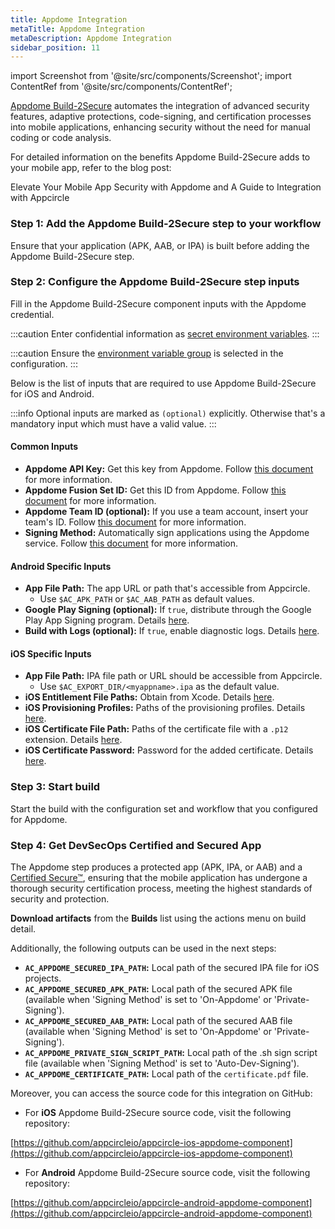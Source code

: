 ```yaml
---
title: Appdome Integration
metaTitle: Appdome Integration
metaDescription: Appdome Integration
sidebar_position: 11
---
```


import Screenshot from '@site/src/components/Screenshot';
import ContentRef from '@site/src/components/ContentRef';

[Appdome Build-2Secure](https://apis.appdome.com/docs/integrate-in-cicd) automates the integration of advanced security features, adaptive protections, code-signing, and certification processes into mobile applications, enhancing security without the need for manual coding or code analysis.

For detailed information on the benefits Appdome Build-2Secure adds to your mobile app, refer to the blog post:

<ContentRef url="https://appcircle.io/blog/elevate-your-mobile-app-security-with-appdome-and-a-guide-to-integration-with-appcircle">Elevate Your Mobile App Security with Appdome and A Guide to Integration with Appcircle</ContentRef>

### Step 1: Add the Appdome Build-2Secure step to your workflow

Ensure that your application (APK, AAB, or IPA) is built before adding the Appdome Build-2Secure step.

<Screenshot url='https://cdn.appcircle.io/docs/assets/video-appdome-blog-1.gif' />

### Step 2: Configure the Appdome Build-2Secure step inputs

Fill in the Appdome Build-2Secure component inputs with the Appdome credential.

<Screenshot url='https://cdn.appcircle.io/docs/assets/appdome-blog-1.png' />

:::caution
Enter confidential information as [secret environment variables](https://docs.appcircle.io/environment-variables/managing-variables#adding-key-and-text-based-value-pairs).
:::

:::caution
Ensure the [environment variable group](https://docs.appcircle.io/environment-variables/managing-variables#using-environment-variable-groups-in-builds) is selected in the configuration.
:::

Below is the list of inputs that are required to use Appdome Build-2Secure for iOS and Android.

:::info
Optional inputs are marked as `(optional)` explicitly. Otherwise that's a mandatory input which must have a valid value.
:::

#### Common Inputs

- **Appdome API Key:** Get this key from Appdome. Follow [this document](https://apis.appdome.com/docs/getting-started#getting-and-resetting-your-appdomes-build2secure-api-token) for more information.
- **Appdome Fusion Set ID:** Get this ID from Appdome. Follow [this document](https://apis.appdome.com/docs/getting-started#getting-a-fusion-sets-id) for more information.
- **Appdome Team ID (optional):** If you use a team account, insert your team's ID. Follow [this document](https://apis.appdome.com/docs/getting-started#getting-a-teams-id) for more information.
- **Signing Method:** Automatically sign applications using the Appdome service. Follow [this document](https://www.appdome.com/how-to/devsecops-automation-mobile-cicd/automated-signing-secured-android-ios/automatic-code-signing-for-secured-android-apps-on-appdome/) for more information.

#### Android Specific Inputs

- **App File Path:** The app URL or path that's accessible from Appcircle.
  - Use `$AC_APK_PATH` or `$AC_AAB_PATH` as default values.
- **Google Play Signing (optional):** If `true`, distribute through the Google Play App Signing program. Details [here](https://www.appdome.com/how-to/devsecops-automation-mobile-cicd/automated-signing-secured-android-ios/automatic-code-signing-for-secured-android-apps-on-appdome/).
- **Build with Logs (optional):** If `true`, enable diagnostic logs. Details [here](https://www.appdome.com/how-to/devsecops-automation-mobile-cicd/test-secured-mobile-apps/appdome-diagnostic-logs-for-troubleshooting-secured-apps/).

#### iOS Specific Inputs

<Screenshot url='https://cdn.appcircle.io/docs/assets/appdome-blog-2.png' />

- **App File Path:** IPA file path or URL should be accessible from Appcircle.
  - Use `$AC_EXPORT_DIR/<myappname>.ipa` as the default value.
- **iOS Entitlement File Paths:** Obtain from Xcode. Details [here](https://www.appdome.com/how-to/devsecops-automation-mobile-cicd/automated-signing-secured-android-ios/extract-and-use-ios-entitlements-files-for-signing-secured-ios-app/).
- **iOS Provisioning Profiles:** Paths of the provisioning profiles. Details [here](https://www.appdome.com/dev-sec-blog/best-practices-for-signing-ios-applications/).
- **iOS Certificate File Path:** Paths of the certificate file with a `.p12` extension. Details [here](https://www.appdome.com/dev-sec-blog/best-practices-for-signing-ios-applications/).
- **iOS Certificate Password:** Password for the added certificate. Details [here](https://www.appdome.com/dev-sec-blog/best-practices-for-signing-ios-applications/).

### Step 3: Start build

Start the build with the configuration set and workflow that you configured for Appdome.

<Screenshot url='https://cdn.appcircle.io/docs/assets/appdome-blog-3.png' />

### Step 4: Get DevSecOps Certified and Secured App

The Appdome step produces a protected app (APK, IPA, or AAB) and a [Certified Secure™](https://www.appdome.com/certified-secure-mobile-devsecops-certification/), ensuring that the mobile application has undergone a thorough security certification process, meeting the highest standards of security and protection.

**Download artifacts** from the **Builds** list using the actions menu on build detail.

<Screenshot url='https://cdn.appcircle.io/docs/assets/video-appdome-blog-2.gif' />

Additionally, the following outputs can be used in the next steps:

- **`AC_APPDOME_SECURED_IPA_PATH`:** Local path of the secured IPA file for iOS projects.
- **`AC_APPDOME_SECURED_APK_PATH`:** Local path of the secured APK file (available when 'Signing Method' is set to 'On-Appdome' or 'Private-Signing').
- **`AC_APPDOME_SECURED_AAB_PATH`:** Local path of the secured AAB file (available when 'Signing Method' is set to 'On-Appdome' or 'Private-Signing').
- **`AC_APPDOME_PRIVATE_SIGN_SCRIPT_PATH`:** Local path of the .sh sign script file (available when 'Signing Method' is set to 'Auto-Dev-Signing').
- **`AC_APPDOME_CERTIFICATE_PATH`:** Local path of the `certificate.pdf` file.

Moreover, you can access the source code for this integration on GitHub:

- For **iOS** Appdome Build-2Secure source code, visit the following repository:

[https://github.com/appcircleio/appcircle-ios-appdome-component](https://github.com/appcircleio/appcircle-ios-appdome-component)

- For **Android** Appdome Build-2Secure source code, visit the following repository:

[https://github.com/appcircleio/appcircle-android-appdome-component](https://github.com/appcircleio/appcircle-android-appdome-component)

